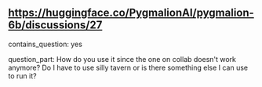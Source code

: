 ## https://huggingface.co/PygmalionAI/pygmalion-6b/discussions/27

contains_question: yes

question_part: How do you use it since the one on collab doesn't work anymore? Do I have to use silly tavern or is there something else I can use to run it?